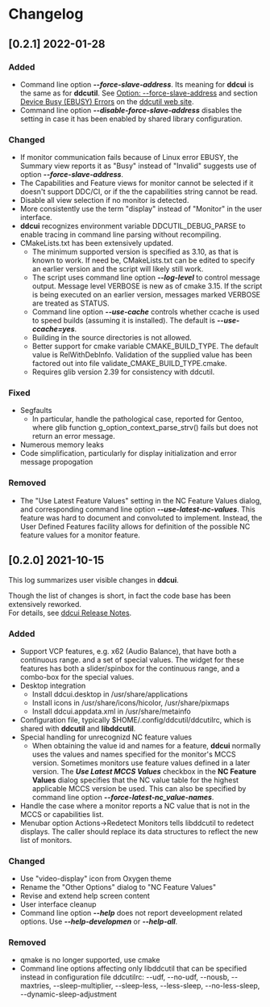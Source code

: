 # Changelog

## [0.2.1] 2022-01-28

### Added
- Command line option ***--force-slave-address***. Its meaning for **ddcui** is the same as for **ddcutil**.
  See [Option: --force-slave-address](https://www.ddcutil.com/other_options/#option-force-slave-address) 
  and section [Device Busy (EBUSY) Errors](https://www.ddcutil.com/release_notes/#device-busy-ebusy-errors) 
  on the [ddcutil web site](https://www.ddcutil.com). 
- Command line option ***--disable-force-slave-address*** disables the setting in case it has been 
  enabled by shared library configuration. 

### Changed
- If monitor communication fails because of Linux error EBUSY, the Summary view reports
  it as "Busy" instead of "Invalid" suggests use of option ***--force-slave-address***.
- The Capabilities and Feature views for monitor cannot be selected if it doesn't support 
  DDC/CI, or if the the capabilities string cannot be read.
- Disable all view selection if no monitor is detected.
- More consistently use the term "display" instead of "Monitor" in the user interface.
- **ddcui** recognizes environment variable DDCUTIL_DEBUG_PARSE to enable tracing in 
  command line parsing without recompiling.
- CMakeLists.txt has been extensively updated.
  - The minimum supported version is specified as 3.10, as that is known to work.
    If need be, CMakeLists.txt can be edited to specify	an earlier version and 
	the script will likely still work.
  - The script uses command line option ***--log-level*** to control message output.
    Message level VERBOSE is new as of cmake 3.15. If the script is being executed
	on an earlier version, messages marked VERBOSE are treated as STATUS. 
  - Command line option ***--use-cache*** controls whether ccache is used to speed
    builds (assuming it is installed). The default is ***--use-ccache=yes***. 
  - Building in the source directories is not allowed.
  - Better support for cmake variable CMAKE_BUILD_TYPE. The default value is 
    RelWithDebInfo. Validation of the supplied value  has been factored out into 
	file validate_CMAKE_BUILD_TYPE.cmake.
  - Requires glib version 2.39 for consistency with ddcutil.

### Fixed 
- Segfaults
  - In particular, handle the pathological case, reported for Gentoo, where
    glib function g_option_context_parse_strv() fails but does not return 
	an error message.
- Numerous memory leaks
- Code simplification, particularly for display initialization and error 
  message propogation

### Removed
- The "Use Latest Feature Values" setting in the NC Feature Values dialog, and
  corresponding command line option ***--use-latest-nc-values***.  This feature
  was hard to document and convoluted to implement. Instead, the User Defined
  Features facility allows for definition of the possible NC feature values
  for a monitor feature.

## [0.2.0] 2021-10-15 

This log summarizes user visible changes in **ddcui**. 

Though the list of changes is short, in fact the code base has been extensively reworked.  
For details, see [ddcui Release Notes](https://www.ddcutil.com/ddcui_release_notes).

### Added
- Support VCP features, e.g. x62 (Audio Balance), that have both a continuous 
  range. and a set of special values. The widget for these features has both a
  slider/spinbox for  the continuous range, and a combo-box for the special values.
- Desktop integration
   - Install ddcui.desktop in /usr/share/applications
   - Install icons in /usr/share/icons/hicolor, /usr/share/pixmaps
   - Install ddcui.appdata.xml in /usr/share/metainfo
- Configuration file, typically $HOME/.config/ddcutil/ddcutilrc, which is shared
  with **ddcutil** and **libddcutil**. 
- Special handling for unrecognizd NC feature values
  - When  obtaining the value id and names for a feature, **ddcui** normally uses the 
    values and names specified for the monitor's MCCS version.  Sometimes monitors 
    use feature values defined in a later version. The ***Use Latest MCCS Values*** 
    checkbox in the **NC Feature Values** dialog specifies that the NC value table 
    for the highest applicable MCCS version be used.  This can also be specified by 
    command line option ***--force-latest-nc_value-names***.
 - Handle the case where a monitor reports a NC value that is not in 
   the MCCS or capabilities list.
- Menubar option Actions->Redetect Monitors tells libddcutil to redetect displays. 
  The caller should replace its data structures to reflect the new list of monitors.

### Changed
- Use "video-display" icon from Oxygen theme
- Rename the "Other Options" dialog to "NC Feature Values"
- Revise and extend help screen content
- User interface cleanup
- Command line option ***--help*** does not report deveelopment related options.
  Use ***--help-developmen*** or ***--help-all***.

### Removed
- qmake is no longer supported, use cmake
- Command line options affecting only libddcutil that can be specified instead
  in configuration file ddcutilrc: --udf, --no-udf, --nousb, --maxtries, 
  --sleep-multiplier, --sleep-less, --less-sleep, --no-less-sleep, 
  --dynamic-sleep-adjustment


